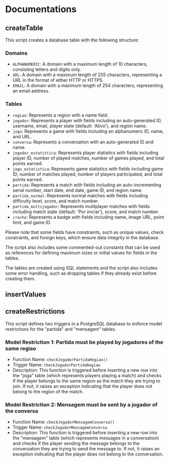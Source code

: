 # Documentations

## createTable

This script creates a database table with the following structure:

### Domains
- `ALPHANUMERIC`: A domain with a maximum length of 10 characters, consisting letters and digits only.
- `URL`: A domain with a maximum length of 255 characters, representing a URL in the format of either HTTP or HTTPS.
- `EMAIL`: A domain with a maximum length of 254 characters, representing an email address.

### Tables
- `regiao`: Represents a region with a name field.
- `jogador`: Represents a player with fields including an auto-generated ID, username, email, player state (default: 'Ativo'), and region name.
- `jogo`: Represents a game with fields including an alphanumeric ID, name, and URL.
- `conversa`: Represents a conversation with an auto-generated ID and name.
- `jogador_estatistica`: Represents player statistics with fields including player ID, number of played matches, number of games played, and total points earned.
- `jogo_estatistica`: Represents game statistics with fields including game ID, number of matches played, number of players participated, and total points earned.
- `partida`: Represents a match with fields including an auto-incrementing serial number, start date, end date, game ID, and region name.
- `partida_normal`: Represents normal matches with fields including difficulty level, score, and match number.
- `partida_multijogador`: Represents multiplayer matches with fields including match state (default: 'Por iniciar'), score, and match number.
- `cracha`: Represents a badge with fields including name, image URL, point limit, and game ID.

Please note that some fields have constraints, such as unique values, check constraints, and foreign keys, which ensure data integrity in the database.

The script also includes some commented-out constants that can be used as references for defining maximum sizes or initial values for fields in the tables.

The tables are created using SQL statements and the script also includes some error handling, such as dropping tables if they already exist before creating them.

## insertValues

## createRestrictions

This script defines two triggers in a PostgreSQL database to enforce model restrictions for the "partida" and "mensagem" tables.

### Model Restriction 1: Partida must be played by jogadores of the same regiao
- Function Name: `checkJogadorPartidaRegiao()`
- Trigger Name: `checkJogadorPartidaRegiao`
- Description: This function is triggered before inserting a new row into the "joga" table (which represents players playing a match) and checks if the player belongs to the same region as the match they are trying to join. If not, it raises an exception indicating that the player does not belong to the region of the match.

### Model Restriction 2: Mensagem must be sent by a jogador of the conversa
- Function Name: `checkJogadorMensagemConversa()`
- Trigger Name: `checkJogadorMensagemConversa`
- Description: This function is triggered before inserting a new row into the "mensagem" table (which represents messages in a conversation) and checks if the player sending the message belongs to the conversation they are trying to send the message to. If not, it raises an exception indicating that the player does not belong to the conversation.

